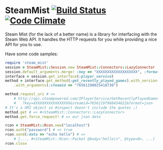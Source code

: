 # SteamMist [![Build Status](https://travis-ci.org/redjazz96/steam-mist.png?branch=master)](https://travis-ci.org/redjazz96/steam-mist) [![Code Climate](https://codeclimate.com/github/redjazz96/steam-mist.png)](https://codeclimate.com/github/redjazz96/steam-mist)
Steam Mist (for the lack of a better name) is a library for interfacing with
the Steam Web API.  It handles the HTTP requests for you while providing a
nice API for you to use.

Have some code samples:

```Ruby
require 'steam_mist'
session = SteamMist::Session.new SteamMist::Connectors::LazyConnector
session.default_arguments.merge! :key => "XXXXXXXXXXXXXXXXXXX", :format => :json
interface = session.get_interface(:player_service)
method = interface.get_method(:get_recently_played_games).with_version(1) \
	.with_arguments(:steamid => "76561198025418738")

method.request_uri # => 
	# http://api.steampowered.com/IPlayerService/GetRecentlyPlayedGames/v0001/
	# 	?key=XXXXXXXXXXXXXXXXX&steamid=76561197960434622&format=json
# It's a URI object so #inspect doesn't include the quotes ;)
method.get # => #<SteamMist::Connectors::LazyConnector>
method.get.force_request! # => our json data
```

```Ruby
rcon = SteamMist::Rcon.new("localhost")
rcon.auth("password") # => true
rcon.send(:data => "echo hello") # =>
	# [..., #<SteamMist::Rcon::Packet @body="hello\n", @type=0>, ...]
rcon.close
```
